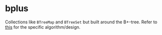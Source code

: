 # bplus

Collections like `BTreeMap` and `BTreeSet` but built around the B+-tree. Refer
to [this](http://www.cburch.com/cs/340/reading/btree/index.html) for the
specific algorithm/design.
